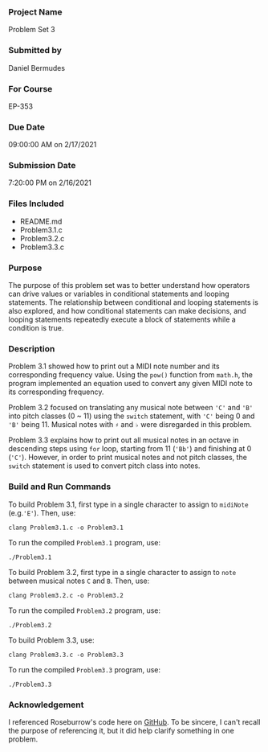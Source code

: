 ### Project Name
Problem Set 3

### Submitted by
Daniel Bermudes

### For Course
EP-353

### Due Date
09:00:00 AM on 2/17/2021

### Submission Date
7:20:00 PM on 2/16/2021

### Files Included
- README.md 
- Problem3.1.c
- Problem3.2.c
- Problem3.3.c

### Purpose
The purpose of this problem set was to better understand how operators can drive values or variables in conditional statements and looping statements. The relationship between conditional and looping statements is also explored, and how conditional statements can make decisions, and looping statements repeatedly execute a block of statements while a condition is true.

### Description
Problem 3.1 showed how to print out a MIDI note number and its corresponding frequency value. Using the `pow()` function from `math.h`, the program implemented an equation used to convert any given MIDI note to its corresponding frequency.

Problem 3.2 focused on translating any musical note between `'C'` and `'B'` into pitch classes (0 ~ 11) using the `switch` statement, with `'C'` being 0 and `'B'` being 11. Musical notes with `♯` and `♭` were disregarded in this problem.

Problem 3.3 explains how to print out all musical notes in an octave in descending steps using `for` loop, starting from 11 (`'Bb'`) and finishing at 0 (`'C'`). However, in order to print musical notes and not pitch classes, the `switch` statement is used to convert pitch class into notes.

### Build and Run Commands
To build Problem 3.1, first type in a single character to assign to `midiNote` (e.g.`'E'`). Then, use:

	clang Problem3.1.c -o Problem3.1

To run the compiled `Problem3.1` program, use:

	./Problem3.1
	
To build Problem 3.2, first type in a single character to assign to `note` between musical notes `C` and `B`. Then, use:

	clang Problem3.2.c -o Problem3.2

To run the compiled `Problem3.2` program, use:

	./Problem3.2

To build Problem 3.3, use:

	clang Problem3.3.c -o Problem3.3

To run the compiled `Problem3.3` program, use:

	./Problem3.3
	
### Acknowledgement
I referenced Roseburrow's code here on [GitHub](https://github.com/Roseburrow/Frequency-To-Closest-Midi-Note/blob/master/frequency2closestmidi.c). To be sincere, I can't recall the purpose of referencing it, but it did help clarify something in one problem.